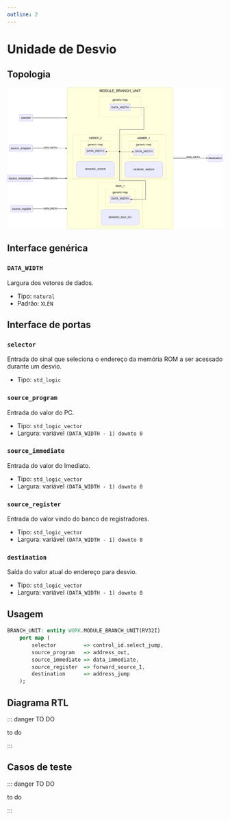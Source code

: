 ```yaml
---
outline: 2
---
```


# Unidade de Desvio

## Topologia

![alt text](/public/images/reference/report_components/module_branch_unit.drawio.svg)

## Interface genérica

### `DATA_WIDTH` <Badge type="neutral" text="GENERIC" />

Largura dos vetores de dados.

- Tipo: `natural`
- Padrão: `XLEN`

## Interface de portas

### `selector` <Badge type="success" text="INPUT" />

Entrada do sinal que seleciona o endereço da memória ROM a ser acessado durante um desvio.

- Tipo: `std_logic`

### `source_program` <Badge type="success" text="INPUT" />

Entrada do valor do PC.

- Tipo: `std_logic_vector`
- Largura: variável `(DATA_WIDTH - 1) downto 0`

### `source_immediate` <Badge type="success" text="INPUT" />

Entrada do valor do Imediato.

- Tipo: `std_logic_vector`
- Largura: variável `(DATA_WIDTH - 1) downto 0`

### `source_register` <Badge type="success" text="INPUT" />

Entrada do valor vindo do banco de registradores.

- Tipo: `std_logic_vector`
- Largura: variável `(DATA_WIDTH - 1) downto 0`

### `destination` <Badge type="danger" text="OUTPUT" />

Saída do valor atual do endereço para desvio.

- Tipo: `std_logic_vector`
- Largura: variável `(DATA_WIDTH - 1) downto 0`

## Usagem

```vhdl
BRANCH_UNIT: entity WORK.MODULE_BRANCH_UNIT(RV32I)
    port map (
        selector         => control_id.select_jump,
        source_program   => address_out,
        source_immediate => data_immediate,
        source_register  => forward_source_1,
        destination      => address_jump
    );
```

## Diagrama RTL

::: danger TO DO

to do

:::

## Casos de teste

::: danger TO DO

to do

:::
